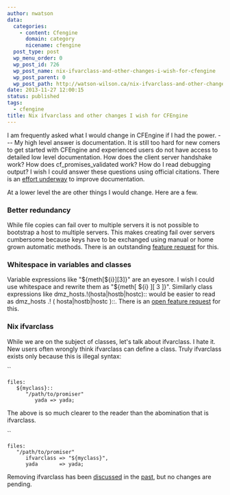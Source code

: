 ```yaml
---
author: nwatson
data:
  categories:
    - content: Cfengine
      domain: category
      nicename: cfengine
  post_type: post
  wp_menu_order: 0
  wp_post_id: 726
  wp_post_name: nix-ifvarclass-and-other-changes-i-wish-for-cfengine
  wp_post_parent: 0
  wp_post_path: http://watson-wilson.ca/nix-ifvarclass-and-other-changes-i-wish-for-cfengine/
date: 2013-11-27 12:00:15
status: published
tags:
  - cfengine
title: Nix ifvarclass and other changes I wish for CFEngine
---
```



I am frequently asked what I would change in CFEngine if I had the
power. --- My high level answer is documentation. It is still too hard
for new comers to get started with CFEngine and experienced users do
not have access to detailed low level documentation. How does the
client server handshake work? How does cf_promises_validated work? How
do I read debugging output? I wish I could answer these questions using
official citations. There is an [effort underway](https://groups.google.com/forum/?fromgroups#!searchin/help-cfengine/documentation/help-cfengine/Tyvg3-7k-Lw/JTmMcaI_riQJ)
to improve documentation.

At a lower level the are other things I would change. Here are a few.

### Better redundancy ###

While file copies can fail over to multiple servers it is not possible
to bootstrap a host to multiple servers. This makes creating fail over
servers cumbersome because keys have to be exchanged using manual or
home grown automatic methods. There is an outstanding [ feature request](https://cfengine.com/dev/issues/3570)
for this.

### Whitespace in variables and classes ###

Variable expressions like "${meth[${i}][3]}" are an eyesore. I wish I
could use whitespace and rewrite them as "${meth[ ${i} ][ 3 ]}".
Similarly class expressions like dmz_hosts.!(hosta|hostb|hostc):: would
be easier to read as dmz_hosts .! ( hosta|hostb|hostc )::. There is an
[ open feature request](https://cfengine.com/dev/issues/1771) for this.

### Nix ifvarclass ###

While we are on the subject of classes, let's talk about ifvarclass. I
hate it. New users often wrongly think ifvarclass can define a class.
Truly ifvarclass exists only because this is illegal syntax:

``

    files:
       ${myclass}::
          "/path/to/promiser"
             yada => yada;

The above is so much clearer to the reader than the abomination that is
ifvarclass.

``

    files:
       "/path/to/promiser"
          ifvarclass => "${myclass}",
          yada       => yada;

Removing ifvarclass has been [ discussed](https://cfengine.com/bugtracker/view.php?id=894)
in the [past](https://groups.google.com/forum/?fromgroups#!searchin/help-cfengine/classes$20iteration$20ifvarclass$20watson/help-cfengine/jztMvL_V1g8/1hRDUSV2XSwJ),
but no changes are pending.
